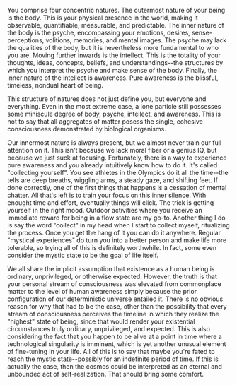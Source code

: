 You comprise four concentric natures. The outermost nature of your being is the body. This is your physical presence in the world, making it observable, quantifiable, measurable, and predictable. The inner nature of the body is the psyche, encompassing your emotions, desires, sense-perceptions, volitions, memories, and mental images. The psyche may lack the qualities of the body, but it is nevertheless more fundamental to who you are. Moving further inwards is the intellect. This is the totality of your thoughts, ideas, concepts, beliefs, and understandings--the structures by which you interpret the psyche and make sense of the body. Finally, the inner nature of the intellect is awareness. Pure awareness is the blissful, timeless, nondual heart of being. 

This structure of natures does not just define you, but everyone and everything. Even in the most extreme case, a lone particle still possesses some miniscule degree of body, psyche, intellect, and awareness. This is not to say that all aggregates of matter posess the single, cohesive consciousness demonstrated by biological organisms.

Our innermost nature is always present, but we almost never train our full attention on it. This isn't because we lack moral fiber or a genius IQ, but because we just suck at focusing. Fortunately, there is a way to experience pure awareness and you already intuitively know how to do it. It's called "collecting yourself". You see athletes in the Olympics do it all the time--the tells are deep breaths, wiggling arms, a steady gaze, and shifting feet. If done correctly, one of the first things that happens is a cessation of mental chatter. All that's left is to train your focus on this inner silence. With enought time and effort, eventually things will click. The trick is getting yourself in the right mood. Outdoor activities where you receive an immediate reward for being in a flow state are my go-to. Another thing I do is say the word "collect" in my head when I start to collect myself, ritualizing the process. Once you get the hang of it you can do it anywhere. Regular "mystical experiences" do turn you into a better person and make life more tolerable, so trying all of this is definitely worthwhile. In fact, some even consider the mystic state to be the goal of life itself.

We all share the implicit assumption that existence as a human being is ordinary, unprivileged, or otherwise expected. However, the truth is that your personal stream of consciousness was elevated from commonplace matter to the level of human awareness simply because the prior configuration of our deterministic universe entailed it. There is no obvious reason for why that had to be the case, other than the possibility that every stream of consciousness perceives the timeline in which they realize the "highest" state of being, since that would render your existential circumstances truly ordinary, unprivileged, and expected. This is also considering the fact that you happen to be alive at a point in time where a technological singularity is imminent, which is yet another unusual element of fine-tuning in your life. All of this is to say that maybe you're fated to reach the mystic state--possibly for an indefinite period of time. If this is actually the case, then the cosmos could be interpreted as an eternal and unbounded act of self-realization. That should bring some comfort.
